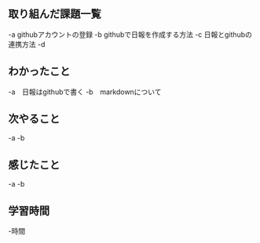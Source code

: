 ## 取り組んだ課題一覧
-a githubアカウントの登録
-b githubで日報を作成する方法
-c 日報とgithubの連携方法
-d
## わかったこと
-a　日報はgithubで書く
-b　markdownについて
## 次やること
-a
-b
## 感じたこと
-a
-b
## 学習時間
-時間
